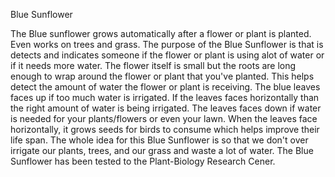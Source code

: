 Blue Sunflower

The Blue sunflower grows automatically after a flower or plant is planted. Even works on trees and grass. The purpose of the Blue Sunflower is that is detects and indicates someone if the flower or plant is using alot of water or if it needs more water.
The flower itself is small but the roots are long enough to wrap around the flower or plant that you've planted. This helps detect the amount of water the flower or plant is receiving. The blue leaves faces up if too much water is irrigated. If the leaves faces horizontally than the right amount of water is being irrigated. The leaves faces down if water is needed for your plants/flowers or even your lawn.
When the leaves face horizontally, it grows seeds for birds to consume which helps improve their life span. The whole idea for this Blue Sunflower is so that we don't over irrigate our plants, trees, and our grass and waste a lot of water. The Blue Sunflower has been tested to the Plant-Biology Research Cener.
